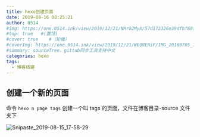 ```yaml
---
title: hexo创建页面
date: 2019-08-16 08:25:21
author: 0514
#img: https://one.0514.ink/view/2019/12/21/NMr02MyX/57d172326e39dfbf60fcdb795a08e758.jpg
#top: true   #(置顶)
#cover: true    #（轮播）
#coverImg: https://one.0514.ink/view/2019/12/21/WEQNERiF/IMG_20180705_173106.jpg
#summary: sourceTree，gittub同步工具支持中文
categories: hexo
tags:
  - 博客搭建
---
```


## 创建一个新的页面

命令
`hexo n page tags`
创建一个叫 tags 的页面，文件在博客目录-source 文件夹下

<!--more-->

![Snipaste_2019-08-15_17-58-29](https://i.loli.net/2019/08/15/dNbUJGP5X13ani6.png)
